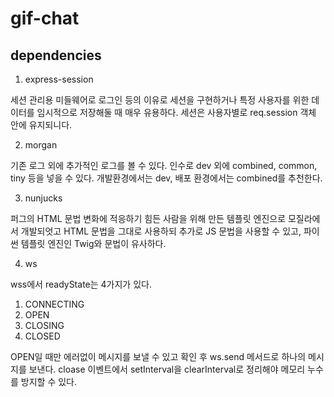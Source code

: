 # gif-chat

## dependencies

1. express-session

세션 관리용 미들웨어로 로그인 등의 이유로 세션을 구현하거나 특정 사용자를 위한 데이터를 임시적으로 저장해둘 때 매우 유용하다. 세션은 사용자별로 req.session 객체 안에 유지되니다.

2. morgan

기존 로그 외에 추가적인 로그를 볼 수 있다. 인수로 dev 외에 combined, common, tiny 등을 넣을 수 있다. 개발환경에서는 dev, 배포 환경에서는 combined를 추천한다.

3. nunjucks

퍼그의 HTML 문법 변화에 적응하기 힘든 사람을 위해 만든 템플릿 엔진으로 모질라에서 개발되엇고 HTML 문법을 그대로 사용하되 추가로 JS 문법을 사용할 수 있고, 파이썬 템플릿 엔진인 Twig와 문법이 유사하다.

4. ws

wss에서 readyState는 4가지가 있다.

1. CONNECTING
2. OPEN
3. CLOSING
4. CLOSED

OPEN일 때만 에러없이 메시지를 보낼 수 있고 확인 후 ws.send 메서드로 하나의 메시지를 보낸다. cloase 이벤트에서 setInterval을 clearInterval로 정리해야 메모리 누수를 방지할 수 있다.
